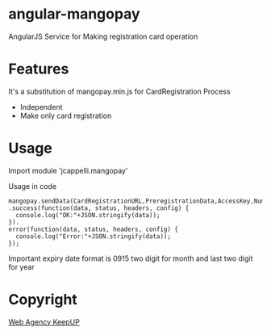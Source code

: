angular-mangopay
================

AngularJS Service for Making registration card operation


# Features

It's a substitution of mangopay.min.js for CardRegistration Process
  * Independent
  * Make only card registration 

# Usage

Import module
    'jcappelli.mangopay'

Usage in code

    mangopay.sendData(CardRegistrationURL,PreregistrationData,AccessKey,NumberCard,expiry,cvv)
    .success(function(data, status, headers, config) {
      console.log("OK:"+JSON.stringify(data));
    }).
    error(function(data, status, headers, config) {
      console.log("Error:"+JSON.stringify(data));
    });
    
Important
expiry date format is 0915 two digit for month and last two digit for year

# Copyright
<a href="https://www.keepup.pro/" target="_blank">Web Agency KeepUP</a>
